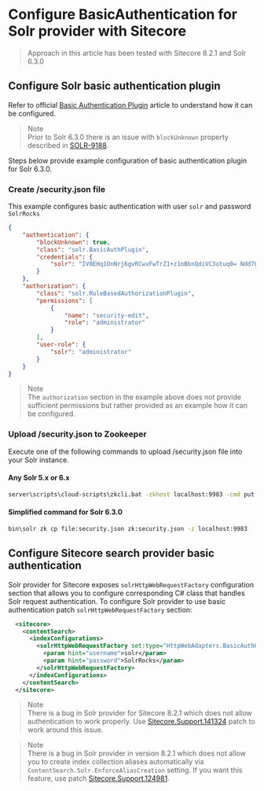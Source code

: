 # Configure BasicAuthentication for Solr provider with Sitecore

>Approach in this article has been tested with Sitecore 8.2.1 and Solr 6.3.0

## Configure Solr basic authentication plugin

Refer to official [Basic Authentication Plugin](https://cwiki.apache.org/confluence/display/solr/Basic+Authentication+Plugin) article to understand how it can be configured.  

>Note  
Prior to Solr 6.3.0 there is an issue with `blockUnknown` property described in [SOLR-9188](https://issues.apache.org/jira/browse/SOLR-9188).

Steps below provide example configuration of basic authentication plugin for Solr 6.3.0.

### Create /security.json file

This example configures basic authentication with user `solr` and password `SolrRocks`

```json
{
    "authentication": {
        "blockUnknown": true,
        "class": "solr.BasicAuthPlugin",
        "credentials": {
            "solr": "IV0EHq1OnNrj6gvRCwvFwTrZ1+z1oBbnQdiVC3otuq0= Ndd7LKvVBAaZIF0QAVi1ekCfAJXr1GGfLtRUXhgrF8c="
        }
    },
    "authorization": {
        "class": "solr.RuleBasedAuthorizationPlugin",
        "permissions": [
            {
                "name": "security-edit",
                "role": "administrator"
            }
        ],
        "user-role": {
            "solr": "administrator"
        }
    }
}
```

>Note  
The `authorization` section in the example above does not provide sufficient permissions but rather provided as an example how it can be configured.

### Upload /security.json to Zookeeper

Execute one of the following commands to upload /security.json file into your Solr instance.

#### Any Solr 5.x or 6.x

```bat
server\scripts\cloud-scripts\zkcli.bat -zkhost localhost:9983 -cmd put /security.json security.json
```

#### Simplified command for Solr 6.3.0

```bat
bin\solr zk cp file:security.json zk:security.json -z localhost:9983
```

## Configure Sitecore search provider basic authentication

Solr provider for Sitecore exposes `solrHttpWebRequestFactory` configuration section that allows you to configure corresponding C# class that handles Solr request authentication.
To configure Solr provider to use basic authentication patch `solrHttpWebRequestFactory` section:  
```xml
  <sitecore>
    <contentSearch>
      <indexConfigurations>
        <solrHttpWebRequestFactory set:type="HttpWebAdapters.BasicAuthHttpWebRequestFactory, SolrNet">
          <param hint="username">solr</param>
          <param hint="password">SolrRocks</param>
        </solrHttpWebRequestFactory>
      </indexConfigurations>
    </contentSearch>
  </sitecore>
```

>Note  
There is a bug in Solr provider for Sitecore 8.2.1 which does not allow authentication to work properly.
Use [Sitecore.Support.141324](https://github.com/SitecoreSupport/Sitecore.Support.141324) patch to work around this issue.  

>Note  
There is a bug in Solr provider in version 8.2.1 which does not allow you to create index collection aliases automatically via `ContentSearch.Solr.EnforceAliasCreation` setting.
If you want this feature, use patch [Sitecore.Support.124981](https://github.com/SitecoreSupport/Sitecore.Support.124981).